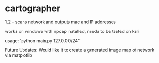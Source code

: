 # cartographer

1.2 - scans network and outputs mac and IP addresses

works on windows with npcap installed, needs to be tested on kali

usage: 'python main.py 127.0.0.0/24"


Future Updates: Would like it to create a generated image map of network via matplotlib
